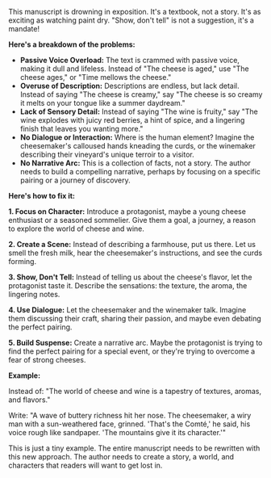 This manuscript is drowning in exposition.  It's a textbook, not a story. It's as exciting as watching paint dry.  "Show, don't tell" is not a suggestion, it's a mandate!  

**Here's a breakdown of the problems:**

* **Passive Voice Overload:**  The text is crammed with passive voice, making it dull and lifeless.  Instead of "The cheese is aged," use "The cheese ages," or "Time mellows the cheese." 
* **Overuse of Description:**  Descriptions are endless, but lack detail.  Instead of saying "The cheese is creamy," say "The cheese is so creamy it melts on your tongue like a summer daydream." 
* **Lack of Sensory Detail:**  Instead of saying "The wine is fruity," say "The wine explodes with juicy red berries, a hint of spice, and a lingering finish that leaves you wanting more."
* **No Dialogue or Interaction:**  Where is the human element?  Imagine the cheesemaker's calloused hands kneading the curds, or the winemaker describing their vineyard's unique terroir to a visitor. 
* **No Narrative Arc:**  This is a collection of facts, not a story.  The author needs to build a compelling narrative, perhaps by focusing on a specific pairing or a journey of discovery.  

**Here's how to fix it:** 

**1. Focus on Character:**  Introduce a protagonist, maybe a young cheese enthusiast or a seasoned sommelier.  Give them a goal, a journey, a reason to explore the world of cheese and wine.

**2. Create a Scene:**  Instead of describing a farmhouse, put us there.  Let us smell the fresh milk, hear the cheesemaker's instructions, and see the curds forming. 

**3. Show, Don't Tell:**  Instead of telling us about the cheese's flavor, let the protagonist taste it.  Describe the sensations: the texture, the aroma, the lingering notes. 

**4. Use Dialogue:**  Let the cheesemaker and the winemaker talk.  Imagine them discussing their craft, sharing their passion, and maybe even debating the perfect pairing.

**5. Build Suspense:**  Create a narrative arc.  Maybe the protagonist is trying to find the perfect pairing for a special event, or they're trying to overcome a fear of strong cheeses.  

**Example:**

Instead of: "The world of cheese and wine is a tapestry of textures, aromas, and flavors."

Write:  "A wave of buttery richness hit her nose.  The cheesemaker, a wiry man with a sun-weathered face, grinned.  'That's the Comté,' he said, his voice rough like sandpaper. 'The mountains give it its character.'" 

This is just a tiny example.  The entire manuscript needs to be rewritten with this new approach. The author needs to create a story, a world, and characters that readers will want to get lost in.  
